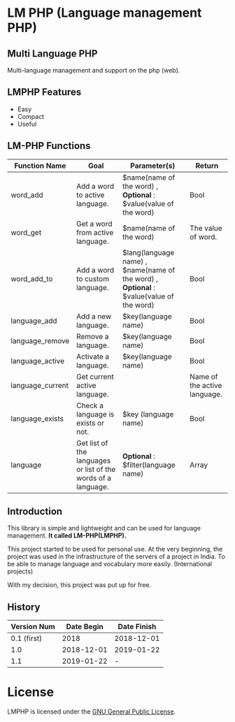# LM PHP (Language management PHP)

## Multi Language PHP
Multi-language management and support on the php (web).

## LMPHP Features 

- Easy
- Compact
- Useful

## LM-PHP Functions

| Function Name  | Goal | Parameter(s) | Return |
| ------------- | ------------- | ------------- | ------------- |
| word_add  	| Add a word to active language. | $name(name of the word) , __Optional__ : $value(value of the word) | Bool |
| word_get  |  Get a word from active language. | $name(name of the word) | The value of word. |
|  word_add_to | Add a word to custom language. | $lang(language name) , $name(name of the word) , __Optional__ : $value(value of the word) | Bool |
|  language_add | Add a new language. | $key(language name) | Bool |
|  language_remove | Remove a language. | $key(language name) | Bool |
| language_active  |  Activate a language. |  $key(language name) | Bool |
| language_current  | Get current active language. |  | Name of the active language. |
| language_exists  | Check a language is exists or not.  | $key (language name)  | Bool |
| language  |  Get list of the languages or list of the words of a language. | __Optional__ : $filter(language name)  | Array |

## Introduction

This library is simple and lightweight and can be used for language management.
**It called LM-PHP(LMPHP).**

This project started to be used for personal use.
At the very beginning, the project was used in the infrastructure of the servers of a project in India.
To be able to manage language and vocabulary more easily. (International projects)

With my decision, this project was put up for free.

## History

| Version Num | Date Begin | Date Finish |
| ----------- | ---------- | ----------- |
| 0.1 (first) | 2018 | 2018-12-01 |
| 1.0 | 2018-12-01 | 2019-01-22 |
| 1.1 | 2019-01-22 | - |

# License

LMPHP is licensed under the [GNU General Public License](https://github.com/BaseMax/LMPHP/blob/master/LICENSE).
